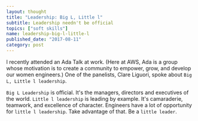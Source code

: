 ```yaml
---
layout: thought
title: "Leadership: Big L, Little l"
subtitle: Leadership needn't be official
topics: ["soft skills"]
name: leadership-big-l-little-l
published_date: "2017-08-11"
category: post
---
```


I recently attended an Ada Talk at work. (Here at AWS, Ada is a group whose
motivation is to create a community to empower, grow, and develop our women
engineers.) One of the panelists, Clare Liguori, spoke about
`Big L, Little l leadership`.

`Big L Leadership` is official. It's the managers, directors and executives of
the world. `Little l leadership` is leading by example. It's camaraderie,
teamwork, and excellence of character. Engineers have a lot of opportunity for
`little l leadership`. Take advantage of that. Be a `little leader`.
